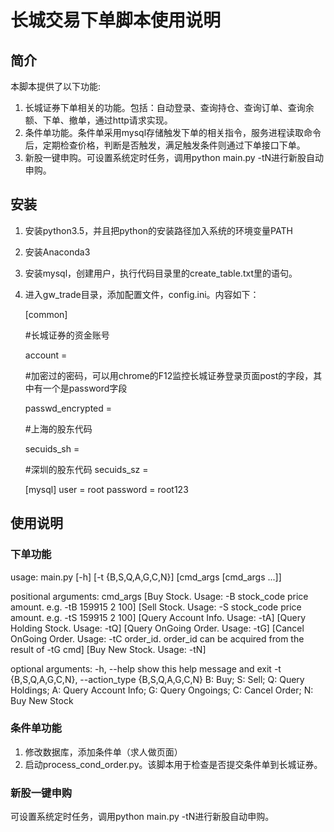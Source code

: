 # 长城交易下单脚本使用说明
## 简介
本脚本提供了以下功能:

1. 长城证券下单相关的功能。包括：自动登录、查询持仓、查询订单、查询余额、下单、撤单，通过http请求实现。
2. 条件单功能。条件单采用mysql存储触发下单的相关指令，服务进程读取命令后，定期检查价格，判断是否触发，满足触发条件则通过下单接口下单。
3. 新股一键申购。可设置系统定时任务，调用python main.py -tN进行新股自动申购。 

## 安装
1. 安装python3.5，并且把python的安装路径加入系统的环境变量PATH
2. 安装Anaconda3
3. 安装mysql，创建用户，执行代码目录里的create_table.txt里的语句。
4. 进入gw_trade目录，添加配置文件，config.ini。内容如下：
    
	[common]
	
	\#长城证券的资金账号
	
	account = 
	
	\#加密过的密码，可以用chrome的F12监控长城证券登录页面post的字段，其中有一个是password字段
	
	passwd_encrypted = 
	
	\#上海的股东代码
	
	secuids_sh = 
	
	\#深圳的股东代码
	secuids_sz =  

	[mysql]
	user = root
	password = root123


## 使用说明
### 下单功能
usage: main.py [-h] [-t {B,S,Q,A,G,C,N}] [cmd_args [cmd_args ...]]

positional arguments:
  cmd_args              [Buy Stock. Usage: -B stock_code price amount. e.g. -tB 159915 2 100] 
                        [Sell Stock. Usage: -S stock_code  price amount. e.g. -tS 159915 2 100]
                        [Query Account Info. Usage: -tA] 
                        [Query Holding Stock. Usage: -tQ]
                        [Query OnGoing Order. Usage: -tG] 
                        [Cancel OnGoing Order. Usage: -tC order_id. order_id can be acquired from the result of -tG cmd] 
                        [Buy New Stock. Usage: -tN]

optional arguments:
  -h, --help            show this help message and exit
  -t {B,S,Q,A,G,C,N}, --action_type {B,S,Q,A,G,C,N}
                        B: Buy; S: Sell; Q: Query Holdings; A: Query Account
                        Info; G: Query Ongoings; C: Cancel Order; N: Buy New
                        Stock

### 条件单功能
1. 修改数据库，添加条件单（求人做页面）
2. 启动process_cond_order.py。该脚本用于检查是否提交条件单到长城证券。

### 新股一键申购
可设置系统定时任务，调用python main.py -tN进行新股自动申购。


